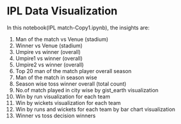 # IPL Data Visualization

In this notebook(IPL match-Copy1.ipynb), the insights are:
1.	Man of the match vs Venue (stadium)
2.	Winner vs Venue (stadium)
3.	Umpire vs winner (overall) 
4.	Umpire1 vs winner (overall) 
5.	Umpire2 vs winner (overall) 
6.	Top 20 man of the match player overall season
7.	Man of the match in season wise
8.	Season wise toss winner overall (total count)
9.	No.of match played in city wise by gist_earth visualization
10.	Win by run visualization for each team
11.	Win by wickets visualization for each team
12.	Win by runs and wickets for each team by bar chart  visualization
13.	Winner vs toss decision winners

